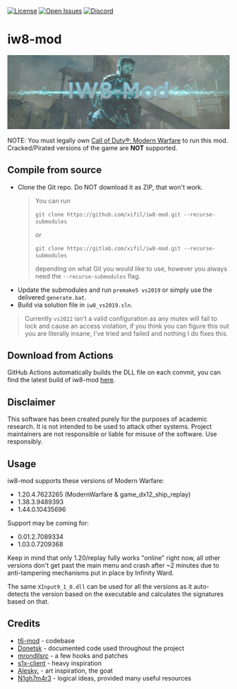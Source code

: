 [![License](https://img.shields.io/gitlab/license/xifil/iw8-mod.svg)](https://gitlab.com/xifil/iw8-mod/-/blob/master/LICENSE)
[![Open Issues](https://img.shields.io/gitlab/issues/open/xifil/iw8-mod.svg)](https://gitlab.com/xifil/iw8-mod/-/issues)
[![Discord](https://img.shields.io/discord/769966964030046298?color=%237289DA&label=members&logo=discord&logoColor=%23FFFFFF)](https://discord.gg/dPzJajt)

# iw8-mod

<p align="center">
  <img src="assets/github/banner.png?raw=true" />
</p>

NOTE: You must legally own [Call of Duty®: Modern Warfare](https://store.steampowered.com/app/2000950/) to run this mod. Cracked/Pirated versions of the game are **NOT** supported.

## Compile from source

- Clone the Git repo. Do NOT download it as ZIP, that won't work.
  > You can run
  > ```
  > git clone https://github.com/xifil/iw8-mod.git --recurse-submodules
  > ```
  > or
  > ```
  > git clone https://gitlab.com/xifil/iw8-mod.git --recurse-submodules
  > ```
  > depending on what Git you would like to use, however you always need the `--recurse-submodules` flag.
- Update the submodules and run `premake5 vs2019` or simply use the delivered `generate.bat`.
- Build via solution file in `iw8_vs2019.sln`.

> Currently `vs2022` isn't a valid configuration as any mutex will fail to lock and cause an access violation, if you think you can figure this out you are literally insane, I've tried and failed and nothing I do fixes this.

<!--
### Premake arguments

| Argument                    | Description                                    |
|:----------------------------|:-----------------------------------------------|
| `--copy-to=PATH`            | Optional, copy the EXE to a custom folder after build, define the path here if wanted. |
| `--dev-build`               | Enable development builds of the client. |

<br/>-->

## Download from Actions

GitHub Actions automatically builds the DLL file on each 
commit, you can find the latest build of iw8-mod 
[here](https://xifil.github.io/iw8-redirect).

## Disclaimer

This software has been created purely for the purposes of
academic research. It is not intended to be used to attack
other systems. Project maintainers are not responsible or
liable for misuse of the software. Use responsibly.

## Usage

<!--iw8-mod is currently unusable on the newest version (v1.67)
of Call of Duty®: Modern Warfare, you are required to have
the Season 2 version (v1.20) with the left-over debug
executable, `game_dx12_ship_replay.exe`. Once built, replace
`discord_game_sdk.dll` in your game directory and run
`game_dx12_ship_replay.exe`. Alternatively, you can build in
`ReleaseShip` and launch `ModernWarfare.exe`.-->

iw8-mod supports these versions of Modern Warfare:  
- 1.20.4.7623265 (ModernWarfare & game_dx12_ship_replay) <!-- They're the same exact thing -->
- 1.38.3.9489393
- 1.44.0.10435696

Support may be coming for:  
- 0.01.2.7089334
- 1.03.0.7209368

Keep in mind that only 1.20/replay fully works "online" right now, all other versions don't get past the main menu and crash after ~2 minutes due to anti-tampering mechanisms put in place by Infinity Ward.

The same `XInput9_1_0.dll` can be used for all the versions as it auto-detects the version based on the executable and calculates the signatures based on that.

## Credits

- [t6-mod](https://gitlab.com/xifil/t6-mod) - codebase
- [Donetsk](https://github.com/ProjectDonetsk/Donetsk) - documented code used throughout the project
- [mrondllsrc](https://github.com/Ma3axucTKa/mrondllsrc) - a few hooks and patches
- [s1x-client](https://github.com/HeartbeatingForCenturies/s1x-client) - heavy inspiration
- [Alesky.](https://discord.com/users/266189430446882816) - art inspiration, the goat
- [N1gh7m4r3](https://discord.com/users/1279980341863514134) - logical ideas, provided many useful resources
